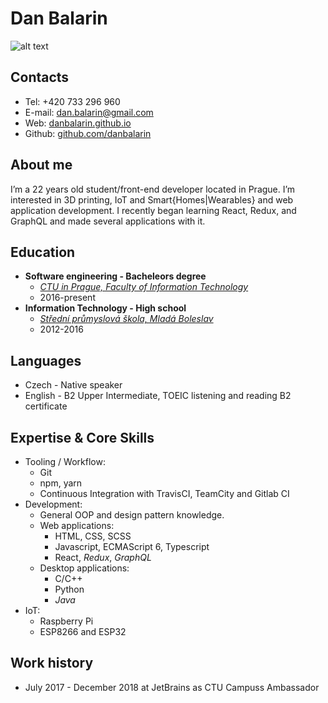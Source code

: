 # Dan Balarin

![alt text](https://avatars2.githubusercontent.com/u/8071168?s=460&v=4 "Dan Balarin")

## Contacts
 - Tel: +420 733 296 960
 - E-mail: dan.balarin@gmail.com
 - Web: [danbalarin.github.io](https://danbalarin.github.io)
 - Github: [github.com/danbalarin](https://github.com/danbalarin)

## About me
I’m a 22 years old student/front-end developer located in Prague. I’m interested in 3D printing, IoT and Smart{Homes|Wearables} and web application development. I recently began learning React, Redux, and GraphQL and made several applications with it.

## Education
  - **Software engineering - Bacheleors degree**
    - [*CTU in Prague, Faculty of Information Technology*](https://fit.cvut.cz/en)
    - 2016-present
  - **Information Technology - High school**
    - [*Střední průmyslová škola, Mladá Boleslav*](https://www.spsmb.cz/english-version/)
    - 2012-2016

## Languages
  - Czech - Native speaker
  - English - B2 Upper Intermediate, TOEIC listening and reading B2 certificate

## Expertise & Core Skills
  - Tooling / Workflow:
    - Git
    - npm, yarn
    - Continuous Integration with TravisCI, TeamCity and Gitlab CI
  - Development:
    - General OOP and design pattern knowledge.
    - Web applications:
      - HTML, CSS, SCSS
      - Javascript, ECMAScript 6, Typescript
      - React, *Redux*, *GraphQL*
    - Desktop applications:
      - C/C++
      - Python
      - *Java*
  - IoT:
    - Raspberry Pi
    - ESP8266 and ESP32 

## Work history
  - July 2017 - December 2018 at JetBrains as CTU Campuss Ambassador